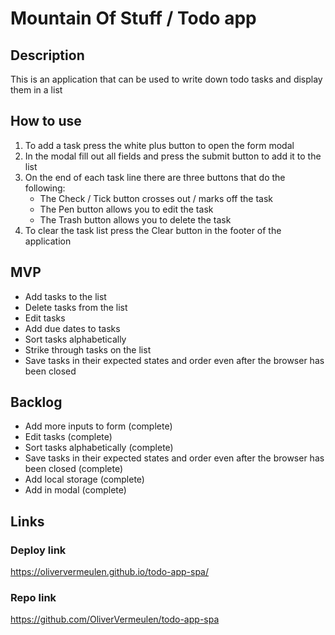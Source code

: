 # Mountain Of Stuff / Todo app

## Description
This is an application that can be used to write down todo tasks and display them in a list


## How to use
1. To add a task press the white plus button to open the form modal
2. In the modal fill out all fields and press the submit button to add it to the list
3. On the end of each task line there are three buttons that do the following:
    - The Check / Tick button crosses out / marks off the task
    - The Pen button allows you to edit the task
    - The Trash button allows you to delete the task
4. To clear the task list press the Clear button in the footer of the application
  

## MVP
- Add tasks to the list
- Delete tasks from the list
- Edit tasks
- Add due dates to tasks
- Sort tasks alphabetically
- Strike through tasks on the list
- Save tasks in their expected states and order even after the browser has been closed


## Backlog
- Add more inputs to form (complete)
- Edit tasks (complete)
- Sort tasks alphabetically (complete)
- Save tasks in their expected states and order even after the browser has been closed (complete)
- Add local storage (complete)
- Add in modal (complete)

## Links

### Deploy link
https://oliververmeulen.github.io/todo-app-spa/

### Repo link
https://github.com/OliverVermeulen/todo-app-spa